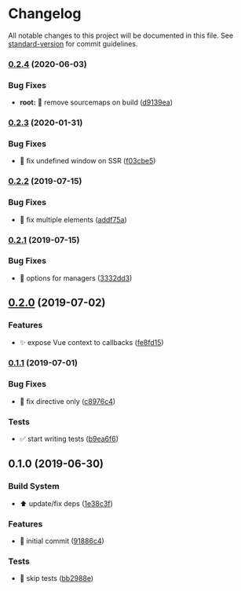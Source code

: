 # Changelog

All notable changes to this project will be documented in this file. See [standard-version](https://github.com/conventional-changelog/standard-version) for commit guidelines.

### [0.2.4](https://github.com/thierrymichel/vue-aware/compare/v0.2.3...v0.2.4) (2020-06-03)

### Bug Fixes

- **root:** :wrench: remove sourcemaps on build ([d9139ea](https://github.com/thierrymichel/vue-aware/commit/d9139ea0751e1931dc7f3c93cf3d13b1611394c7))

### [0.2.3](https://github.com/thierrymichel/vue-aware/compare/v0.2.2...v0.2.3) (2020-01-31)

### Bug Fixes

- :bug: fix undefined window on SSR ([f03cbe5](https://github.com/thierrymichel/vue-aware/commit/f03cbe5ffa47341e3dabaddc559f3f29e346b216))

### [0.2.2](https://github.com/thierrymichel/vue-aware/compare/v0.2.1...v0.2.2) (2019-07-15)

### Bug Fixes

- :bug: fix multiple elements ([addf75a](https://github.com/thierrymichel/vue-aware/commit/addf75a))

### [0.2.1](https://github.com/thierrymichel/vue-aware/compare/v0.2.0...v0.2.1) (2019-07-15)

### Bug Fixes

- :bug: options for managers ([3332dd3](https://github.com/thierrymichel/vue-aware/commit/3332dd3))

## [0.2.0](https://github.com/thierrymichel/vue-aware/compare/v0.1.1...v0.2.0) (2019-07-02)

### Features

- :sparkles: expose Vue context to callbacks ([fe8fd15](https://github.com/thierrymichel/vue-aware/commit/fe8fd15))

### [0.1.1](https://github.com/thierrymichel/vue-aware/compare/v0.1.0...v0.1.1) (2019-07-01)

### Bug Fixes

- :bug: fix directive only ([c8976c4](https://github.com/thierrymichel/vue-aware/commit/c8976c4))

### Tests

- :white_check_mark: start writing tests ([b9ea6f6](https://github.com/thierrymichel/vue-aware/commit/b9ea6f6))

## 0.1.0 (2019-06-30)

### Build System

- :arrow_up: update/fix deps ([1e38c3f](https://github.com/thierrymichel/vue-aware/commit/1e38c3f))

### Features

- :tada: initial commit ([91886c4](https://github.com/thierrymichel/vue-aware/commit/91886c4))

### Tests

- :wrench: skip tests ([bb2988e](https://github.com/thierrymichel/vue-aware/commit/bb2988e))

